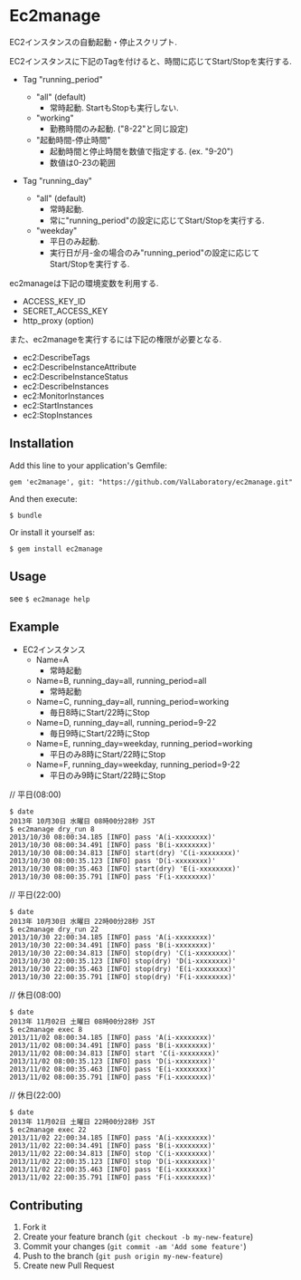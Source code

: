 # Ec2manage

EC2インスタンスの自動起動・停止スクリプト.

EC2インスタンスに下記のTagを付けると、時間に応じてStart/Stopを実行する.

- Tag "running_period"
  - "all" (default)
    - 常時起動. StartもStopも実行しない.
  - "working"
    - 勤務時間のみ起動. ("8-22"と同じ設定)  
  - "起動時間-停止時間"
    - 起動時間と停止時間を数値で指定する. (ex. "9-20")
    - 数値は0-23の範囲

- Tag "running_day"
  - "all" (default)
    - 常時起動.
    - 常に"running_period"の設定に応じてStart/Stopを実行する.
  - "weekday"
    - 平日のみ起動.
    - 実行日が月-金の場合のみ"running_period"の設定に応じてStart/Stopを実行する.

ec2manageは下記の環境変数を利用する.

- ACCESS_KEY_ID
- SECRET_ACCESS_KEY
- http_proxy (option)

また、ec2manageを実行するには下記の権限が必要となる.

- ec2:DescribeTags
- ec2:DescribeInstanceAttribute
- ec2:DescribeInstanceStatus
- ec2:DescribeInstances
- ec2:MonitorInstances
- ec2:StartInstances
- ec2:StopInstances 

## Installation

Add this line to your application's Gemfile:

    gem 'ec2manage', git: "https://github.com/ValLaboratory/ec2manage.git"

And then execute:

    $ bundle

Or install it yourself as:

    $ gem install ec2manage

## Usage

see `$ ec2manage help`

## Example
    
- EC2インスタンス
  - Name=A
    - 常時起動
  - Name=B, running_day=all, running_period=all
    - 常時起動
  - Name=C, running_day=all, running_period=working
    - 毎日8時にStart/22時にStop
  - Name=D, running_day=all, running_period=9-22
    - 毎日9時にStart/22時にStop
  - Name=E, running_day=weekday, running_period=working
    - 平日のみ8時にStart/22時にStop
  - Name=F, running_day=weekday, running_period=9-22
    - 平日のみ9時にStart/22時にStop

// 平日(08:00)

```
$ date
2013年 10月30日 水曜日 08時00分28秒 JST
$ ec2manage dry_run 8
2013/10/30 08:00:34.185 [INFO] pass 'A(i-xxxxxxxx)'
2013/10/30 08:00:34.491 [INFO] pass 'B(i-xxxxxxxx)'
2013/10/30 08:00:34.813 [INFO] start(dry) 'C(i-xxxxxxxx)'
2013/10/30 08:00:35.123 [INFO] pass 'D(i-xxxxxxxx)'
2013/10/30 08:00:35.463 [INFO] start(dry) 'E(i-xxxxxxxx)'
2013/10/30 08:00:35.791 [INFO] pass 'F(i-xxxxxxxx)'
```

// 平日(22:00)

```
$ date
2013年 10月30日 水曜日 22時00分28秒 JST
$ ec2manage dry_run 22
2013/10/30 22:00:34.185 [INFO] pass 'A(i-xxxxxxxx)'
2013/10/30 22:00:34.491 [INFO] pass 'B(i-xxxxxxxx)'
2013/10/30 22:00:34.813 [INFO] stop(dry) 'C(i-xxxxxxxx)'
2013/10/30 22:00:35.123 [INFO] stop(dry) 'D(i-xxxxxxxx)'
2013/10/30 22:00:35.463 [INFO] stop(dry) 'E(i-xxxxxxxx)'
2013/10/30 22:00:35.791 [INFO] stop(dry) 'F(i-xxxxxxxx)'
```

// 休日(08:00)

```
$ date
2013年 11月02日 土曜日 08時00分28秒 JST
$ ec2manage exec 8
2013/11/02 08:00:34.185 [INFO] pass 'A(i-xxxxxxxx)'
2013/11/02 08:00:34.491 [INFO] pass 'B(i-xxxxxxxx)'
2013/11/02 08:00:34.813 [INFO] start 'C(i-xxxxxxxx)'
2013/11/02 08:00:35.123 [INFO] pass 'D(i-xxxxxxxx)'
2013/11/02 08:00:35.463 [INFO] pass 'E(i-xxxxxxxx)'
2013/11/02 08:00:35.791 [INFO] pass 'F(i-xxxxxxxx)'
```

// 休日(22:00)

```
$ date
2013年 11月02日 土曜日 22時00分28秒 JST
$ ec2manage exec 22
2013/11/02 22:00:34.185 [INFO] pass 'A(i-xxxxxxxx)'
2013/11/02 22:00:34.491 [INFO] pass 'B(i-xxxxxxxx)'
2013/11/02 22:00:34.813 [INFO] stop 'C(i-xxxxxxxx)'
2013/11/02 22:00:35.123 [INFO] stop 'D(i-xxxxxxxx)'
2013/11/02 22:00:35.463 [INFO] pass 'E(i-xxxxxxxx)'
2013/11/02 22:00:35.791 [INFO] pass 'F(i-xxxxxxxx)'
```

## Contributing

1. Fork it
2. Create your feature branch (`git checkout -b my-new-feature`)
3. Commit your changes (`git commit -am 'Add some feature'`)
4. Push to the branch (`git push origin my-new-feature`)
5. Create new Pull Request
